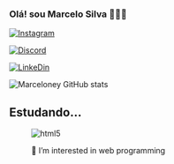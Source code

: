 
### Olá! sou Marcelo Silva 👨🏻‍💻

[![Instagram](https://img.shields.io/badge/Instagram-E4405F?style=for-the-badge&logo=instagram&logoColor=white)](https://www.instagram.com/marceloneyy/)

[![Discord](https://img.shields.io/badge/Discord-7289DA?style=for-the-badge&logo=discord&logoColor=white)](https://discord.com/channels/@me)

[![LinkeDin](https://img.shields.io/badge/LinkedIn-0077B5?style=for-the-badge&logo=linkedin&logoColor=white)](https://www.linkedin.com/in/marcelo-silva-40b39422b/)

![Marceloney GitHub stats](https://github-readme-stats.vercel.app/api?username=Marceloney&show_icons=true&theme=dracula)

## Estudando...

<dir style="display: incline_block"><br\>
  <img aling="center" alt="html5" src="https://img.shields.io/badge/https://img.shields.io/badge/Java-ED8B00?style=for-the-badge&logo=openjdk&logoColor=white" /> 
  </div><br/>
  
  👀 I’m interested in web programming
  
